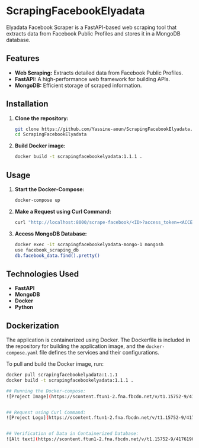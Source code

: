 # ScrapingFacebookElyadata

Elyadata Facebook Scraper is a FastAPI-based web scraping tool that extracts data from Facebook Public Profiles and stores it in a MongoDB database.

## Features

- **Web Scraping:** Extracts detailed data from Facebook Public Profiles.
- **FastAPI:** A high-performance web framework for building APIs.
- **MongoDB:** Efficient storage of scraped information.

## Installation

1. **Clone the repository:**

    ```bash
    git clone https://github.com/Yassine-aoun/ScrapingFacebookElyadata.git
    cd ScrapingFacebookElyadata
    ```

2. **Build Docker image:**

    ```bash
    docker build -t scrapingfacebookelyadata:1.1.1 .
    ```

## Usage

1. **Start the Docker-Compose:**

    ```bash
    docker-compose up
    ```

2. **Make a Request using Curl Command:**

    ```bash
    curl "http://localhost:8000/scrape-facebook/<ID>?access_token=<ACCESS_TOKEN>"
    ```

3. **Access MongoDB Database:**

    ```bash
    docker exec -it scrapingfacebookelyadata-mongo-1 mongosh
    use facebook_scraping_db
    db.facebook_data.find().pretty()
    ```

## Technologies Used

- **FastAPI**
- **MongoDB**
- **Docker**
- **Python**

## Dockerization

The application is containerized using Docker. The Dockerfile is included in the repository for building the application image, and the `docker-compose.yaml` file defines the services and their configurations.

To pull and build the Docker image, run:

```bash
docker pull scrapingfacebookelyadata:1.1.1
docker build -t scrapingfacebookelyadata:1.1.1 .

## Running the Docker-compose:
![Project Image](https://scontent.ftun1-2.fna.fbcdn.net/v/t1.15752-9/418483794_1057482772237905_8110445362380490658_n.png?_nc_cat=103&ccb=1-7&_nc_sid=8cd0a2&_nc_ohc=q8-2mkFXcWwAX_hxi66&_nc_ht=scontent.ftun1-2.fna&oh=03_AdQBkQp6lEoJWeMDijlT92sK6zz7hd7sWtkTMoroHkHuHQ&oe=65CF1A05)


## Request using Curl Command:
![Project Logo](https://scontent.ftun1-2.fna.fbcdn.net/v/t1.15752-9/417507052_353899820918970_8274530498879428990_n.png?_nc_cat=107&ccb=1-7&_nc_sid=8cd0a2&_nc_ohc=x4nAEXQ9BmYAX9PIJ_W&_nc_ht=scontent.ftun1-2.fna&oh=03_AdTQ2Nkv-6kP89Uz_9uWgJBIyWe1XXc46l_f4Na70MUM-g&oe=65CF2B7A)


## Verification of Data in Containerized Database:
![Alt text](https://scontent.ftun1-2.fna.fbcdn.net/v/t1.15752-9/417619094_4417978388426719_1681949353280494202_n.png?_nc_cat=109&ccb=1-7&_nc_sid=8cd0a2&_nc_ohc=gdw7MjHMiigAX_tB7mR&_nc_ht=scontent.ftun1-2.fna&oh=03_AdT1Vn02uvcEOLhpoWKZfs3ik5M2XV-DwpH42Qw5ujcVHw&oe=65CF0843)

